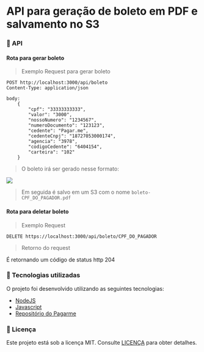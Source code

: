 # API para geração de boleto em PDF e salvamento no S3


### :wrench: API 

#### Rota para gerar boleto
> Exemplo Request para gerar boleto
```http
POST http://localhost:3000/api/boleto
Content-Type: application/json

body:
    {
        "cpf": "33333333333",
        "valor": "3000",
        "nossoNumero": "1234567",
        "numeroDocumento": "123123",
        "cedente": "Pagar.me",
        "cedenteCnpj": "18727053000174",
        "agencia": "3978",
        "codigoCedente": "6404154",
        "carteira": "102"
    }
```

> O boleto irá ser gerado nesse formato:
<img src="https://user-images.githubusercontent.com/48372094/114185152-c698c700-991b-11eb-87cd-2de6608521da.jpg">

>Em seguida é salvo em um S3 com o nome ```boleto-CPF_DO_PAGADOR.pdf```
#### Rota para deletar boleto

> Exemplo Request
```http
DELETE https://localhost:3000/api/boleto/CPF_DO_PAGADOR
```
> Retorno do request
<p>É retornando um código de status http 204</p>


### :rocket: Tecnologias utilizadas

O projeto foi desenvolvido utilizando as seguintes tecnologias:

- [NodeJS](https://nodejs.org/en/)
- [Javascript](https://developer.mozilla.org/pt-BR/docs/Web/JavaScript)
- [Repositório do Pagarme](https://github.com/pagarme/node-boleto)

### :memo: Licença

Este projeto está sob a licença MIT. Consulte [LICENÇA](https://github.com/leosantosx/gerador-boleto/blob/master/LICENSE) para obter detalhes.


